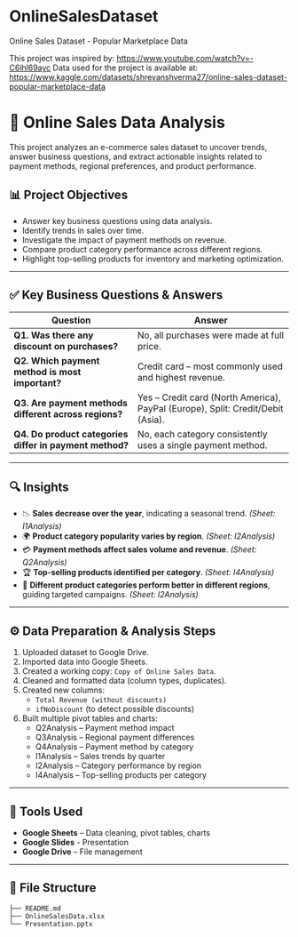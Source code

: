 # OnlineSalesDataset
Online Sales Dataset - Popular Marketplace Data

This project was inspired by: https://www.youtube.com/watch?v=-C6lhl69ayc
Data used for the project is available at: https://www.kaggle.com/datasets/shreyanshverma27/online-sales-dataset-popular-marketplace-data

# 🛒 Online Sales Data Analysis

This project analyzes an e-commerce sales dataset to uncover trends, answer business questions, and extract actionable insights related to payment methods, regional preferences, and product performance.

## 📊 Project Objectives

- Answer key business questions using data analysis.
- Identify trends in sales over time.
- Investigate the impact of payment methods on revenue.
- Compare product category performance across different regions.
- Highlight top-selling products for inventory and marketing optimization.

---

## ✅ Key Business Questions & Answers

| Question | Answer |
|---------|--------|
| **Q1. Was there any discount on purchases?** | No, all purchases were made at full price. |
| **Q2. Which payment method is most important?** | Credit card – most commonly used and highest revenue. |
| **Q3. Are payment methods different across regions?** | Yes – Credit card (North America), PayPal (Europe), Split: Credit/Debit (Asia). |
| **Q4. Do product categories differ in payment method?** | No, each category consistently uses a single payment method. |

---

## 🔍 Insights

- 📉 **Sales decrease over the year**, indicating a seasonal trend. *(Sheet: I1Analysis)*
- 🌍 **Product category popularity varies by region**. *(Sheet: I2Analysis)*
- 💳 **Payment methods affect sales volume and revenue**. *(Sheet: Q2Analysis)*
- 🏆 **Top-selling products identified per category**. *(Sheet: I4Analysis)*
- 🎯 **Different product categories perform better in different regions**, guiding targeted campaigns. *(Sheet: I2Analysis)*

---

## ⚙️ Data Preparation & Analysis Steps

1. Uploaded dataset to Google Drive.
2. Imported data into Google Sheets.
3. Created a working copy: `Copy of Online Sales Data`.
4. Cleaned and formatted data (column types, duplicates).
5. Created new columns:
   - `Total Revenue (without discounts)`
   - `ifNoDiscount` (to detect possible discounts)
6. Built multiple pivot tables and charts:
   - Q2Analysis – Payment method impact
   - Q3Analysis – Regional payment differences
   - Q4Analysis – Payment method by category
   - I1Analysis – Sales trends by quarter
   - I2Analysis – Category performance by region
   - I4Analysis – Top-selling products per category

---

## 🧰 Tools Used

- **Google Sheets** – Data cleaning, pivot tables, charts
- **Google Slides** - Presentation
- **Google Drive** – File management

---

## 📁 File Structure

```text
├── README.md
├── OnlineSalesData.xlsx
└── Presentation.pptx
